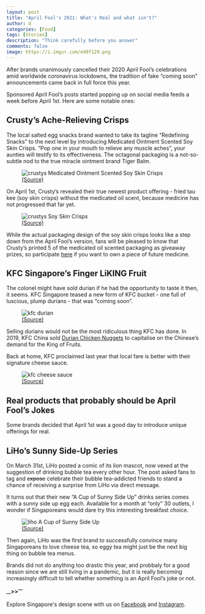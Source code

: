 ```yaml
---
layout: post
title: "April Fool's 2021: What's Real and what isn't?"
author: d
categories: [Food]
tags: [Stories]
description: "Think carefully before you answer"
comments: false
image: https://i.imgur.com/eX0f129.png
---
```


After brands unanimously cancelled their 2020 April Fool’s celebrations amid worldwide coronavirus lockdowns, the tradition of fake “coming soon” announcements came back in full force this year. 

Sponsored April Fool’s posts started popping up on social media feeds a week before April 1st. Here are some notable ones: 

<h2>Crusty’s Ache-Relieving Crisps</h2>
The local salted egg snacks brand wanted to take its tagline “Redefining Snacks” to the next level by introducing Medicated Ointment Scented Soy Skin Crisps. “Pop one in your mouth to relieve any muscle aches”, your aunties will testify to its effectiveness. The octagonal packaging is a not-so-subtle nod to the true miracle ointment brand Tiger Balm. 

<figure>
<img src="https://i.imgur.com/aAtLHoF.jpg" alt="crustys Medicated Ointment Scented Soy Skin Crisps">
<figcaption><a href="https://www.facebook.com/crustyssg/photos/a.317811101992228/1164057110700952/" target="_blank">(Source)</a></figcaption>
</figure>

On April 1st, Crusty’s revealed their true newest product offering - fried tau kee (soy skin crisps) without the medicated oil scent, because medicine has not progressed that far yet. 

<figure>
<img src="https://i.imgur.com/VMI0zAu.jpg" alt="crustys Soy Skin Crisps">
<figcaption><a href="https://www.facebook.com/crustyssg/photos/a.317811101992228/1164059580700705" target="_blank">(Source)</a></figcaption>
</figure>

While the actual packaging design of the soy skin crisps looks like a step down from the April Fool’s version, fans will be pleased to know that Crusty’s printed 5 of the medicated oil scented packaging as giveaway prizes, so participate <a href="https://www.facebook.com/crustyssg/photos/a.317811101992228/1164059580700705" target="_blank">here</a> if you want to own a piece of future medicine.

<h2>KFC Singapore’s Finger LiKING Fruit</h2>
The colonel might have sold durian if he had the opportunity to taste it then, it seems. KFC Singapore teased a new form of KFC bucket - one full of luscious, plump durians - that was “coming soon”. 

<figure>
<img src="https://i.imgur.com/hTpckho.jpg" alt="kfc durian">
<figcaption><a href="https://www.facebook.com/KFC.SG/photos/a.122738154447856/3762863027101999" target="_blank">(Source)</a></figcaption>
</figure>

Selling durians would not be the most ridiculous thing KFC has done. In 2019, KFC China sold <a href="https://www.newsweek.com/kfc-durian-chicken-nuggets-china-1458089" target="_blank">Durian Chicken Nuggets</a> to capitalise on the Chinese’s demand for the King of Fruits.

Back at home, KFC proclaimed last year that local fare is better with their signature cheese sauce. 

<figure>
<img src="https://i.imgur.com/olIsPIh.png" alt="kfc cheese sauce">
<figcaption><a href="https://www.youtube.com/watch?v=LvexK2K4Cu0&feature=emb_title" target="_blank">(Source)</a></figcaption>
</figure>

<h2>Real products that probably should be April Fool’s Jokes</h2>
Some brands decided that April 1st was a good day to introduce unique offerings for real.

<h2>LiHo’s Sunny Side-Up Series</h2>
On March 31st, LiHo posted a comic of its lion mascot, now vexed at the suggestion of drinking bubble tea every other hour. The post asked fans to tag and <s>expose</s> celebrate their bubble tea-addicted friends to stand a chance of receiving a surprise from LiHo via direct message.

It turns out that their new “A Cup of Sunny Side Up” drinks series comes with a sunny side up egg each. Available for a month at “only” 30 outlets, I wonder if Singaporeans would dare try this interesting breakfast choice.

<figure>
<img src="https://i.imgur.com/Uw821Sd.jpg" alt="liho A Cup of Sunny Side Up">
<figcaption><a href="https://www.facebook.com/lihosg/photos/a.521361421243012/3906592822719838" target="_blank">(Source)</a></figcaption>
</figure>

Then again, LiHo was the first brand to successfully convince many Singaporeans to love cheese tea, so eggy tea might just be the next big thing on bubble tea menus. 

Brands did not do anything too drastic this year, and probbaly for a good reason since we are still living in a pandemic, but it is really becoming increasingly difficult to tell whether something is an April Fool’s joke or not.

<strong><sub>—</sub>><sub></sub>><sup>—</sup></strong>

Explore Singapore's design scene with us on <a href="https://www.facebook.com/designinsingapore/">Facebook</a> and <a href="https://www.instagram.com/designinsingapore/">Instagram</a>. 
